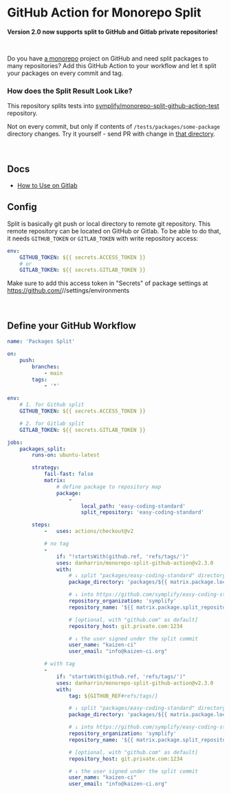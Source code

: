 # GitHub Action for Monorepo Split

**Version 2.0 now supports split to GitHub and Gitlab private repositories!**

<br>

Do you have [a monorepo](https://tomasvotruba.com/cluster/monorepo-from-zero-to-hero/) project on GitHub and need split packages to many repositories? Add this GitHub Action to your workflow and let it split your packages on every commit and tag.

### How does the Split Result Look Like?

This repository splits tests into [symplify/monorepo-split-github-action-test](https://github.com/symplify/monorepo-split-github-action-test) repository.

Not on every commit, but only if contents of `/tests/packages/some-package` directory changes.
Try it yourself - send PR with change in [that directory](/tests/packages/some-package).

<br>

## Docs

- [How to Use on Gitlab](docs/how_to_use_on_gitlab.md)

## Config

Split is basically git push or local directory to remote git repository. This remote repository can be located on GitHub or Gitlab. To be able to do that, it needs `GITHUB_TOKEN` or `GITLAB_TOKEN` with write repository access:

```yaml
env:
    GITHUB_TOKEN: ${{ secrets.ACCESS_TOKEN }}
    # or
    GITLAB_TOKEN: ${{ secrets.GITLAB_TOKEN }}
```

Make sure to add this access token in "Secrets" of package settings at https://github.com/<organization>/<package>/settings/environments

<br>

## Define your GitHub Workflow

```yaml
name: 'Packages Split'

on:
    push:
        branches:
            - main
        tags:
            - '*'

env:
    # 1. for Github split
    GITHUB_TOKEN: ${{ secrets.ACCESS_TOKEN }}

    # 2. for Gitlab split
    GITLAB_TOKEN: ${{ secrets.GITLAB_TOKEN }}

jobs:
    packages_split:
        runs-on: ubuntu-latest

        strategy:
            fail-fast: false
            matrix:
                # define package to repository map
                package:
                    -
                        local_path: 'easy-coding-standard'
                        split_repository: 'easy-coding-standard'

        steps:
            -   uses: actions/checkout@v2

            # no tag
            -
                if: "!startsWith(github.ref, 'refs/tags/')"
                uses: danharrin/monorepo-split-github-action@v2.3.0
                with:
                    # ↓ split "packages/easy-coding-standard" directory
                    package_directory: 'packages/${{ matrix.package.local_path }}'

                    # ↓ into https://github.com/symplify/easy-coding-standard repository
                    repository_organization: 'symplify'
                    repository_name: '${{ matrix.package.split_repository }}'

                    # [optional, with "github.com" as default]
                    repository_host: git.private.com:1234

                    # ↓ the user signed under the split commit
                    user_name: "kaizen-ci"
                    user_email: "info@kaizen-ci.org"

            # with tag
            -
                if: "startsWith(github.ref, 'refs/tags/')"
                uses: danharrin/monorepo-split-github-action@v2.3.0
                with:
                    tag: ${GITHUB_REF#refs/tags/}

                    # ↓ split "packages/easy-coding-standard" directory
                    package_directory: 'packages/${{ matrix.package.local_path }}'

                    # ↓ into https://github.com/symplify/easy-coding-standard repository
                    repository_organization: 'symplify'
                    repository_name: '${{ matrix.package.split_repository }}'

                    # [optional, with "github.com" as default]
                    repository_host: git.private.com:1234

                    # ↓ the user signed under the split commit
                    user_name: "kaizen-ci"
                    user_email: "info@kaizen-ci.org"
```
